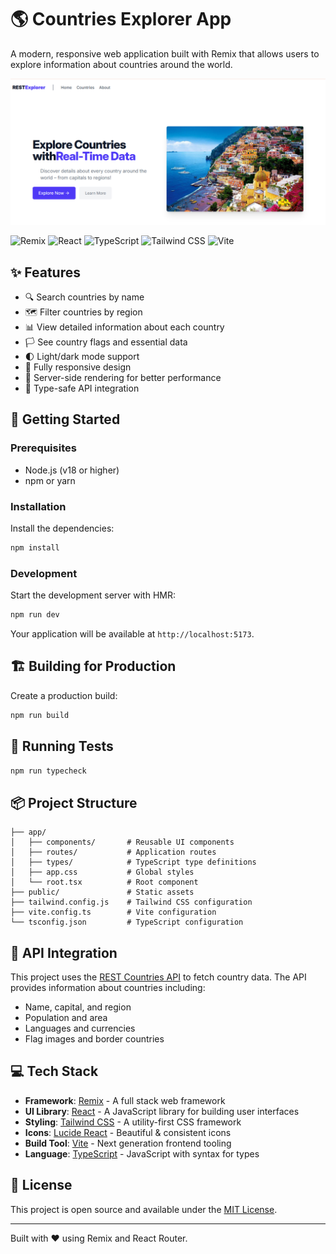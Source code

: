 # 🌎 Countries Explorer App

A modern, responsive web application built with Remix that allows users to explore information about countries around the world.

![Country App Remix Screenshot](./public/countryAppRemix.png)

![Remix](https://img.shields.io/badge/Remix-v7.5.0-blue?style=for-the-badge&logo=remix&logoColor=white)
![React](https://img.shields.io/badge/React-v19.0.0-61DAFB?style=for-the-badge&logo=react&logoColor=white)
![TypeScript](https://img.shields.io/badge/TypeScript-v5.7.2-3178C6?style=for-the-badge&logo=typescript&logoColor=white)
![Tailwind CSS](https://img.shields.io/badge/Tailwind_CSS-v4.0.0-38B2AC?style=for-the-badge&logo=tailwind-css&logoColor=white)
![Vite](https://img.shields.io/badge/Vite-v5.4.11-646CFF?style=for-the-badge&logo=vite&logoColor=white)

## ✨ Features

- 🔍 Search countries by name
- 🗺️ Filter countries by region
- 📊 View detailed information about each country
- 🏳️ See country flags and essential data
- 🌓 Light/dark mode support
- 📱 Fully responsive design
- 🚀 Server-side rendering for better performance
- 🔄 Type-safe API integration

## 🚀 Getting Started

### Prerequisites

- Node.js (v18 or higher)
- npm or yarn

### Installation

Install the dependencies:

```bash
npm install
```

### Development

Start the development server with HMR:

```bash
npm run dev
```

Your application will be available at `http://localhost:5173`.

## 🏗️ Building for Production

Create a production build:

```bash
npm run build
```

## 🧪 Running Tests

```bash
npm run typecheck
```

## 📦 Project Structure

```
├── app/
│   ├── components/       # Reusable UI components
│   ├── routes/           # Application routes
│   ├── types/            # TypeScript type definitions
│   ├── app.css           # Global styles
│   └── root.tsx          # Root component
├── public/               # Static assets
├── tailwind.config.js    # Tailwind CSS configuration
├── vite.config.ts        # Vite configuration
└── tsconfig.json         # TypeScript configuration
```

## 🧩 API Integration

This project uses the [REST Countries API](https://restcountries.com/) to fetch country data. The API provides information about countries including:

- Name, capital, and region
- Population and area
- Languages and currencies
- Flag images and border countries

## 💻 Tech Stack

- **Framework**: [Remix](https://remix.run/) - A full stack web framework
- **UI Library**: [React](https://reactjs.org/) - A JavaScript library for building user interfaces
- **Styling**: [Tailwind CSS](https://tailwindcss.com/) - A utility-first CSS framework
- **Icons**: [Lucide React](https://lucide.dev/) - Beautiful & consistent icons
- **Build Tool**: [Vite](https://vitejs.dev/) - Next generation frontend tooling
- **Language**: [TypeScript](https://www.typescriptlang.org/) - JavaScript with syntax for types

## 📝 License

This project is open source and available under the [MIT License](LICENSE).

---

Built with ❤️ using Remix and React Router.
